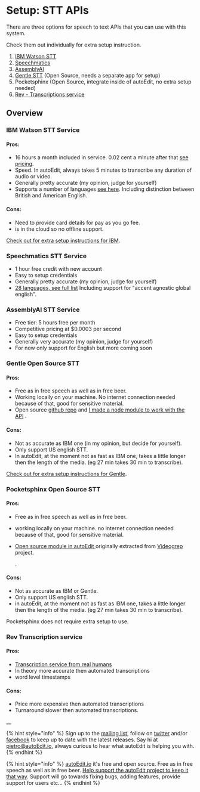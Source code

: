 # Setup: STT APIs

There are three options for speech to text APIs that you can use with this system.

Check them out individually for extra setup instruction.

1. [IBM Watson STT](setup-stt-apis-ibm.md)
2. [Speechmatics](setup-stt-apis-speechmatics.md)
3. [AssemblyAI](setup-stt-apis-assemblyai.md)
4. [Gentle STT](setup-stt-apis-gentle.md) \(Open Source, needs a separate app for setup\)
5. Pocketsphinx \(Open Source, integrate inside of autoEdit, no extra setup needed\)
6. [Rev - Transcriptions service](setup-stt-apis-rev.md)

## Overview <a id="overview"></a>

### IBM Watson STT Service <a id="ibm-watson-stt-service"></a>

#### Pros:

* 16 hours a month included in service. 0.02 cent a minute after that [see pricing](https://console.ng.bluemix.net/catalog/services/speech-to-text).
* Speed. In autoEdit, always takes 5 minutes to transcribe any duration of audio or video.
* Generally pretty accurate \(my opinion, judge for yourself\)
* Supports a number of languages [see here](https://console.ng.bluemix.net/catalog/services/speech-to-text). Including distinction between British and American English.

#### Cons:

* Need to provide card details for pay as you go fee.
* is in the cloud so no offline support.

[Check out for extra setup instructions for IBM](setup-stt-apis-ibm.md).

### Speechmatics STT Service <a id="ibm-watson-stt-service"></a>

* 1 hour free credit with new account 
* Easy to setup credentials 
* Generally pretty accurate \(my opinion, judge for yourself\)
* [28 languages, see full list](https://www.speechmatics.com/language-support/) Including support for "accent agnostic global english".

### AssemblyAI STT Service <a id="ibm-watson-stt-service"></a>

*  Free tier: 5 hours free per month
* Competitive pricing at $0.0003 per second
* Easy to setup credentials 
* Generally very accurate \(my opinion, judge for yourself\)
* For now only support for English but more coming soon

### Gentle Open Source STT <a id="gentle-open-source-stt"></a>

#### Pros:

* Free as in free speech as well as in free beer.
* Working locally on your machine. No internet connection needed because of that, good for sensitive material.
* Open source [github repo](https://lowerquality.com/gentle) and [I made a node module to work with the API](https://github.com/OpenNewsLabs/gentle_stt_node) .

#### Cons:

* Not as accurate as IBM one \(in my opinion, but decide for yourself\).
* Only support US english STT.
* In autoEdit, at the moment not as fast as IBM one, takes a little longer then the length of the media. \(eg 27 min takes 30 min to transcribe\).

[Check out for extra setup instructions for Gentle](https://github.com/pietrop/autoEdit_2_user_manual/tree/d5c8cea5ec4e2a1cee11515e8a838d832407badc/setup-stt-apis-gentle.md).

### Pocketsphinx Open Source STT <a id="pocketsphinx-open-source-stt"></a>

#### Pros:

* Free as in free speech as well as in free beer.
* working locally on your machine. no internet connection needed because of that, good for sensitive material.
* [Open source module in autoEdit ](https://github.com/OpenNewsLabs/autoEdit_2)originally extracted from [Videogrep](https://github.com/antiboredom/videogrep) project.

  .

#### Cons:

* Not as accurate as IBM or Gentle.
* Only support US english STT.
* in autoEdit, at the moment not as fast as IBM one, takes a little longer then the length of the media. \(eg 27 min takes 30 min to transcribe\).

Pocketsphinx does not require extra setup to use.

### Rev Transcription service <a id="rev-transcription-service"></a>

#### Pros:

* [Transcription service from real humans](https://www.rev.com/transcription)
* In theory more accurate then automated transcriptions
* word level timestamps 

#### Cons:

* Price more expensive then automated transcriptions
* Turnaround slower then automated transcriptions.

\_\_

{% hint style="info" %}
Sign up to the [mailing list](http://eepurl.com/cMzwSX), follow on [twitter](http://twitter.com/autoEdit2) and/or [facebook](https://www.facebook.com/autoEdit.io/) to keep up to date with the latest releases. Say hi at [pietro@autoEdit.io](mailto:pietro@autoEdit.io?Subject=Hello), always curious to hear what autoEdit is helping you with.
{% endhint %}

{% hint style="info" %}
[autoEdit.io](http://www.autoEdit.io) it's free and open source. Free as in free speech as well as in free beer. [Help support the autoEdit project to keep it that way](https://donorbox.org/c9762eef-0e08-468e-90cb-2d00643697f8?recurring=true). Support will go towards fixing bugs, adding features, provide support for users etc...
{% endhint %}



